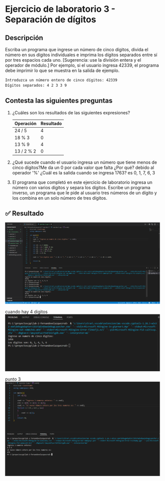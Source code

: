 # Ejercicio de laboratorio 3 - Separación de dígitos

## Descripción

Escriba un programa que ingrese un número de cinco dígitos, divida el número en sus dígitos individuales e imprima los dígitos separados entre sí por tres espacios cada uno. [Sugerencia: use la división entera y el operador de módulo.] Por ejemplo, si el usuario ingresa 42339, el programa debe imprimir lo que se muestra en la salida de ejemplo.

```cmd
Introduzca un número entero de cinco dígitos: 42339
Dígitos separados: 4 2 3 3 9
```

## Contesta las siguientes preguntas

1. ¿Cuáles son los resultados de las siguientes expresiones?

   | Operación  | Resultado |
   | ---------- | --------- |
   | 24 / 5     |     4     |
   | 18 % 3     |     0     |
   | 13 % 9     |     4     |
   | 13 / 2 % 2 |     0     |

2. ¿Qué sucede cuando el usuario ingresa un número que tiene menos de cinco dígitos?Me da un 0 por cada valor que falta ¿Por qué? debido al operador '%' ¿Cuál es la salida cuando se ingresa 1763? es 0, 1, 7, 6, 3

3. El programa que completó en este ejercicio de laboratorio ingresa un número con varios dígitos y separa los dígitos. Escribe un programa inverso, un programa que le pide al usuario tres números de un dígito y los combina en un solo número de tres dígitos.

## ✅ Resultado

![alt text](image.png)

cuando hay 4 digitos
![alt text](image-1.png)

punto 3
![alt text](image-2.png)
